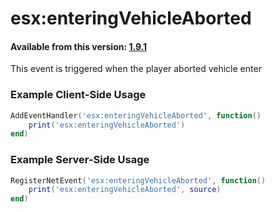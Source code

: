 # esx:enteringVehicleAborted

#### Available from this version: [1.9.1](https://github.com/esx-framework/esx_core/releases/tag/1.9.1)

This event is triggered when the player aborted vehicle enter

### Example Client-Side Usage

```lua
AddEventHandler('esx:enteringVehicleAborted', function()
    print('esx:enteringVehicleAborted')
end)
```

### Example Server-Side Usage

```lua
RegisterNetEvent('esx:enteringVehicleAborted', function()
    print('esx:enteringVehicleAborted', source)
end)
```
